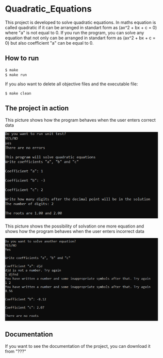 # Quadratic_Equations

This project is developed to solve quadratic equations. In maths equation is called quadratic if it can be arranged in standart form as \(ax^2 + bx + c = 0\) where "a" is not equal to 0. If you run the program, you can solve any equation that not only can be arranged in standart form as \(ax^2 + bx + c = 0\) but also coefficient "a" can be equal to 0.

## How to run 

```
$ make
$ make run
```

If you also want to delete all objective files and the executable file:

```
$ make clean
```

## The project in action

This picture shows how the program behaves when the user enters correct data

![screenshot_1](https://github.com/KetchuppOfficial/Quadratic_Equations/blob/master/Screenshots/Screenshot_1.png)

This picture shows the possibility of solvation one more equation and shows how the program behaves when the user enters incorrect data

![screenshot_2](https://github.com/KetchuppOfficial/Quadratic_Equations/blob/master/Screenshots/Screenshot_2.png)

## Documentation
If you want to see the documentation of the project, you can download it from "???"
